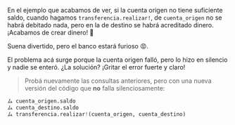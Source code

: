En el ejemplo que acabamos de ver, si la cuenta origen no tiene suficiente saldo, cuando hagamos `transferencia.realizar!`, de `cuenta_origen` no se habrá debitado nada, pero en la de destino se habrá acreditado dinero. ¡Acabamos de crear dinero! :money_with_wings:

Suena divertido, pero el banco estará furioso :rage:.

El problema acá surge porque la cuenta origen falló, pero lo hizo en silencio y nadie se enteró. ¿La solución? ¡Gritar el error fuerte y claro!

> Probá nuevamente las consultas anteriores, pero con una nueva versión del código que **no** falla silenciosamente:
>
```python
ム cuenta_origen.saldo
ム cuenta_destino.saldo
ム transferencia.realizar!(cuenta_origen, cuenta_destino)
```


